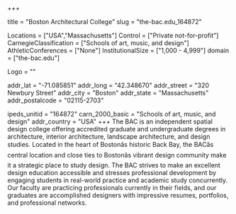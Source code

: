 
+++

title = "Boston Architectural College"
slug = "the-bac.edu_164872"

Locations = ["USA","Massachusetts"]
Control = ["Private not-for-profit"]
CarnegieClassification = ["Schools of art, music, and design"]
AthleticConferences = ["None"]
InstitutionalSize = ["1,000 - 4,999"]
domain = ["the-bac.edu"]

Logo = ""

addr_lat = "-71.085851"
addr_long = "42.348670"
addr_street = "320 Newbury Street"
addr_city = "Boston"
addr_state = "Massachusetts"
addr_postalcode = "02115-2703"

ipeds_unitid = "164872"
carn_2000_basic = "Schools of art, music, and design"
addr_country = "USA"
+++
    The BAC is an independent spatial design college offering accredited graduate and undergraduate degrees in architecture, interior architecture, landscape architecture, and design studies. Located in the heart of Bostonâs historic Back Bay, the BACâs central location and close ties to Bostonâs vibrant design community make it a strategic place to study design. The BAC strives to make an excellent design education accessible and stresses professional development by engaging students in real-world practice and academic study concurrently. Our faculty are practicing professionals currently in their fields, and our graduates are accomplished designers with impressive resumes, portfolios, and professional networks.
